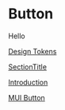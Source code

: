 # Button

Hello

[Design Tokens](/docs/building-instructions/components/design-tokens.mdx)

[SectionTitle](../SectionTitle/README.md)

[Introduction](/introduction)

[MUI Button](https://mui.com/material-ui/react-button/)